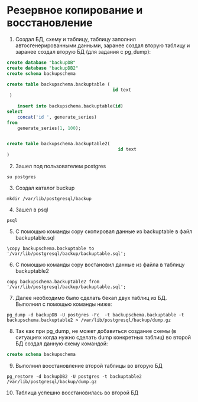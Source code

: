 # Резервное копирование и восстановление
1. Создал БД, схему и таблицу, таблицу заполнил автосгенерированными данными, заранее создал вторую таблицу и заранее создал вторую БД (для задания с pg_dump):
```SQL
create database "backupDB"
create database "backupDB2"
create schema backupschema
    
create table backupschema.backuptable (
                                        id text
 )

    insert into backupschema.backuptable(id)
select
    concat('id ', generate_series)
from
    generate_series(1, 100);


create table backupschema.backuptable2(
                                          id text
)
```
2. Зашел под пользователем postgres
```
su postgres
```
3. Создал каталог buckup
```
mkdir /var/lib/postgresql/backup
```
4. Зашел в psql
```
psql
```
5. С помощью команды copy скопировал данные из backuptable в файл backuptable.sql
```
\copy backupschema.backuptable to '/var/lib/postgresql/backup/backuptable.sql';
```
6. С помощью команды copy востановил данные из файла в таблицу backuptable2
```
copy backupschema.backuptable2 from '/var/lib/postgresql/backup/backuptable.sql';
```
7. Далее необходимо было сделать бекап двух таблиц из БД. Выполнил с помощью команды ниже:
```
pg_dump -d backupDB -U postgres -Fc  -t backupschema.backuptable -t backupschema.backuptable2 > /var/lib/postgresql/backup/dump.gz
```
8. Так как при pg_dump, не может добавиться создание схемы (в ситуациях когда нужно сделать dump конкретных таблиц) во второй БД создал данную схему командой:
```SQL
create schema backupschema
```
9. Выполнил восстановление второй таблицы во вторую БД
```
pg_restore -d backupDB2 -U postgres -t backuptable2  /var/lib/postgresql/backup/dump.gz 
```
10. Таблица успешно восстановилась во второй БД